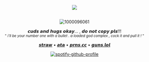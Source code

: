 <div align="center">
<img src="https://komarev.com/ghpvc/?username=dmutt7&color=0d0606&label=stalkers">
<br/>


<br/>

![1000096061](https://github.com/user-attachments/assets/68c3e372-feb5-4ffe-87e5-8adf6b59c83e)



𝙘𝙪𝙙𝙨 𝙖𝙣𝙙 𝙝𝙪𝙜𝙨 𝙤𝙠𝙖𝙮... , 𝙙𝙤 𝙣𝙤𝙩 𝙘𝙤𝙥𝙮 𝙥𝙡𝙨!!!<br/><sub>" _i'll be your number one with a bullet . a loaded god complex , cock it and pull it !_ "<br/> 

[𝙨𝙩𝙧𝙖𝙬](https://dmutt76.straw.page) • [𝙖𝙩𝙖](https://dmutt7.atabook.org/) •  [𝙥𝙧𝙣𝙨.𝙘𝙘](https://pronouns.cc/@dmutt7) •  [𝙜𝙪𝙣𝙨.𝙡𝙤𝙡](https://guns.lol/dmutt7)


[![spotify-github-profile](https://spotify-github-profile.kittinanx.com/api/view?uid=hpvy7u3a5ewsaqd808vwnxcls&cover_image=true&theme=natemoo-re&show_offline=false&background_color=121212&interchange=false&bar_color=5f8f99&bar_color_cover=false)](https://github.com/kittinan/spotify-github-profile)
